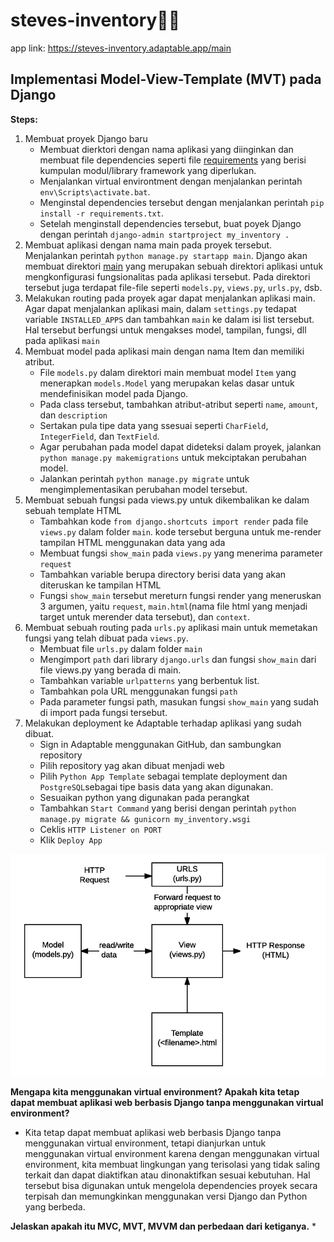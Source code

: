 # steves-inventory🌻🌼
app link: https://steves-inventory.adaptable.app/main

## Implementasi Model-View-Template (MVT) pada Django
**Steps:**
1.  Membuat proyek Django baru  
    * Membuat  dierktori dengan nama aplikasi yang diinginkan dan membuat file   dependencies seperti file [requirements](/requirements.txt) yang berisi kumpulan modul/library framework yang diperlukan.  
    * Menjalankan virtual environtment dengan menjalankan perintah `env\Scripts\activate.bat`.  
    * Menginstal dependencies tersebut dengan menjalankan perintah `pip install -r requirements.txt`.  
    * Setelah menginstall dependencies tersebut, buat poyek Django dengan perintah `django-admin startproject my_inventory .`
2.  Membuat aplikasi dengan nama main pada proyek tersebut.  
    Menjalankan perintah `python manage.py startapp main`. Django akan membuat direktori [main](/main) yang merupakan sebuah direktori aplikasi untuk mengkonfigurasi fungsionalitas pada aplikasi tersebut. Pada direktori tersebut juga terdapat file-file seperti  `models.py`, `views.py`, `urls.py`, dsb.
3.  Melakukan routing pada proyek agar dapat menjalankan aplikasi main.
    Agar dapat menjalankan aplikasi main, dalam `settings.py` tedapat variable `INSTALLED_APPS` dan tambahkan `main` ke dalam isi list tersebut. Hal tersebut berfungsi untuk mengakses model, tampilan, fungsi, dll pada aplikasi `main`
4.  Membuat model pada aplikasi main dengan nama Item dan memiliki atribut.  
    *  File `models.py` dalam direktori main membuat model `Item` yang menerapkan `models.Model` yang merupakan kelas dasar untuk mendefinisikan model pada Django.
    * Pada class tersebut, tambahkan atribut-atribut seperti `name`, `amount`, dan `description`
    * Sertakan pula tipe data yang ssesuai seperti `CharField`, `IntegerField`, dan `TextField`.
    * Agar perubahan pada model dapat dideteksi dalam proyek, jalankan `python manage.py makemigrations` untuk mekciptakan perubahan model.
    * Jalankan perintah `python manage.py migrate` untuk mengimplementasikan perubahan model tersebut.
5.  Membuat sebuah fungsi pada views.py untuk dikembalikan ke dalam sebuah template HTML
    * Tambahkan kode `from django.shortcuts import render` pada file `views.py` dalam folder `main`. kode tersebut berguna untuk me-render tampilan HTML menggunakan data yang ada
    * Membuat fungsi `show_main` pada `views.py` yang menerima parameter `request`
    * Tambahkan variable berupa directory berisi data yang akan diteruskan ke tampilan HTML
    * Fungsi `show_main` tersebut mereturn fungsi render yang meneruskan 3 argumen, yaitu `request`, `main.html`(nama file html yang menjadi target untuk merender data tersebut), dan `context`.
6.  Membuat sebuah routing pada `urls.py` aplikasi main untuk memetakan fungsi yang telah dibuat pada `views.py`.
    * Membuat file `urls.py` dalam folder `main`
    * Mengimport `path` dari library `django.urls` dan fungsi `show_main` dari file views.py yang berada di main.
    * Tambahkan variable `urlpatterns` yang berbentuk list.
    * Tambahkan pola URL menggunakan fungsi `path` 
    * Pada parameter fungsi path,  masukan fungsi `show_main` yang sudah di import pada fungsi tersebut.
7.  Melakukan deployment ke Adaptable terhadap aplikasi yang sudah dibuat.
    * Sign in Adaptable menggunakan GitHub, dan sambungkan repository
    * Pilih repository yag akan dibuat menjadi web
    * Pilih `Python App Template` sebagai template deployment dan `PostgreSQL`sebagai tipe basis data yang akan digunakan.
    * Sesuaikan python yang digunakan pada perangkat
    * Tambahkan `Start Command` yang berisi dengan perintah `python manage.py migrate && gunicorn my_inventory.wsgi`
    * Ceklis `HTTP Listener on PORT`
    * Klik `Deploy App`


![alt text](/basic-django.png)

**Mengapa kita menggunakan virtual environment? Apakah kita tetap dapat membuat aplikasi web berbasis Django tanpa menggunakan virtual environment?**
* Kita tetap dapat membuat aplikasi web berbasis Django tanpa menggunakan virtual environment, tetapi dianjurkan untuk menggunakan virtual environment karena dengan menggunakan virtual environment, kita membuat lingkungan yang terisolasi yang tidak saling terkait dan dapat diaktifkan atau dinonaktifkan sesuai kebutuhan. Hal tersebut bisa digunakan untuk mengelola dependencies proyek secara terpisah dan memungkinkan menggunakan versi Django dan Python yang berbeda.

**Jelaskan apakah itu MVC, MVT, MVVM dan perbedaan dari ketiganya.**
* 